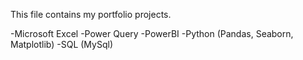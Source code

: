 This file contains my portfolio projects.

-Microsoft Excel
-Power Query
-PowerBI
-Python (Pandas, Seaborn, Matplotlib)
-SQL (MySql)
